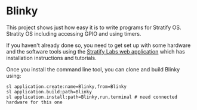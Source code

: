 # Blinky

This project shows just how easy it is to write programs for Stratify OS.  Stratity OS including accessing GPIO and using timers.

If you haven't already done so, you need to get set up with some hardware and the software tools using the [Stratify Labs web application](https://app.stratifylabs.co/) which has installation instructions and tutorials.

Once you install the command line tool, you can clone and build Blinky using:

```
sl application.create:name=Blinky,from=Blinky
sl application.build:path=Blinky
sl application.install:path=Blinky,run,terminal # need connected hardware for this one
```

